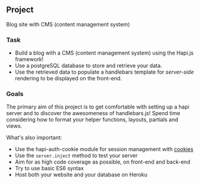 ## Project

Blog site with CMS (content management system)

### Task
- Build a blog with a CMS (content management system) using the Hapi.js framework!
- Use a postgreSQL database to store and retrieve your data.
- Use the retrieved data to populate a handlebars template for _server-side_ rendering to be displayed on the front-end.


### Goals

The primary aim of this project is to get comfortable with setting up a hapi server and to discover the awesomeness of handlebars.js! Spend time considering how to format your helper functions, layouts, partials and views.


What's also important:

- Use the hapi-auth-cookie module for session management with [cookies](https://github.com/SavageWilliam/hapi-auth-cookie-ws)
- Use the `server.inject` method to test your server
- Aim for as high code coverage as possible, on front-end and back-end
- Try to use basic ES6 syntax
- Host both your website and your database on Heroku
